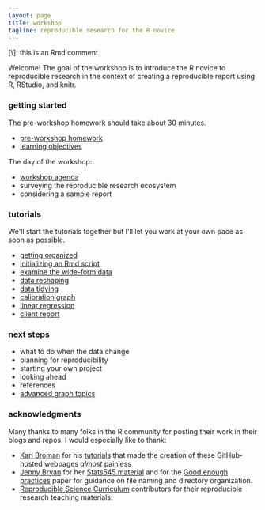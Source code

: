 ```yaml
---
layout: page
title: workshop
tagline: reproducible research for the R novice
---
```


[\\]: this is an Rmd comment

Welcome! The goal of the workshop is to introduce the R novice to reproducible research in the context of creating a reproducible report using R, RStudio, and knitr.  


### getting started

The pre-workshop homework should take about 30 minutes. 

- [pre-workshop homework](pages/102_pre-workshop-hw.html) 
- [learning objectives](pages/101_learning-objectives.html)

The day of the workshop:  

- [workshop agenda](pages/103_workshop-agenda.html) 
- surveying the reproducible research ecosystem 
- considering a sample report 

### tutorials 

We'll start the tutorials together but I'll let you work at your own pace as soon as possible. 

- [getting organized](pages/104_getting-organized.html)
- [initializing an Rmd script](pages/105_initializing-an-Rmd-script.html)
- [examine the wide-form data](pages/108_examine-wide-data.html)
- [data reshaping](pages/109_data-reshaping.html)
- [data tidying](pages/110_data-tidying.html)
- [calibration graph](pages/111_calibration-graph.html)
- [linear regression](pages/112_linear-regression.html) 
- [client report](pages/113_client-report.html) 




### next steps 

- what to do when the data change 
- planning for reproducibility 
- starting your own project 
- looking ahead 
- references
- [advanced graph topics](pages/115_advanced_graph.html)



### acknowledgments 

Many thanks to many folks in the R community for posting their work in their blogs and repos. I would especially like to thank: 

- [Karl Broman](http://kbroman.org) for his  [tutorials](http://kbroman.org/pages/tutorials.html) that made the creation of these GitHub-hosted webpages *almost* painless 
- [Jenny Bryan](https://github.com/jennybc) for her [Stats545 material](http://stat545.com/) and for the
[Good enough practices](https://swcarpentry.github.io/good-enough-practices-in-scientific-computing/) paper for guidance on file naming and directory organization. 
- [Reproducible Science  Curriculum](https://github.com/Reproducible-Science-Curriculum) contributors for their reproducible research  teaching materials.
